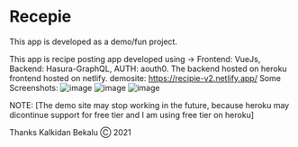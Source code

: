 # Recepie

This app is developed as a demo/fun project.

This app is recipe posting app developed using -> Frontend: VueJs, Backend: Hasura-GraphQL, AUTH: aouth0. The backend hosted on heroku frontend hosted on netlify.
demosite: https://recipie-v2.netlify.app/
Some Screenshots:
![image](https://user-images.githubusercontent.com/45060771/191076011-21eb3083-a569-4bfb-9630-0ef174516daf.png)
![image](https://user-images.githubusercontent.com/45060771/191076177-67bad234-7606-430d-89db-35913a69355e.png)
![image](https://user-images.githubusercontent.com/45060771/191076333-525fc805-0288-423f-8cd0-811fc0dad3cd.png)


NOTE: [The demo site may stop working in the future, because heroku may dicontinue support for free tier and I am using free tier on heroku]

Thanks
Kalkidan Bekalu Ⓒ 2021
